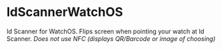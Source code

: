 # IdScannerWatchOS
Id Scanner for WatchOS. Flips screen when pointing your watch at Id Scanner. *Does not use NFC (displays QR/Barcode or image of choosing)*
